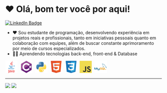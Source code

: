 
# ❤ Olá, bom ter você por aqui!
  <div id="badges">
  <a href = "https://www.linkedin.com/in/pallomalira/">
    <img src="https://img.shields.io/badge/LinkedIn-blue?style=for-the-badge&logo=linkedin&logoColor=white" alt="LinkedIn Badge"/>
  </a>
</div>


- ❤ Sou estudante de programação, desenvolvendo experiência em projetos reais e profissionais, tanto em iniciativas pessoais quanto em colaboração com equipes, além de buscar constante aprimoramento por meio de cursos especializados.
- 👩‍💻 Aprendendo tecnologias back-end, front-end & Database


<div>
  <img src="https://github.com/devicons/devicon/blob/master/icons/java/java-original-wordmark.svg" title="Java" alt="Java" width="40" height="40"/>&nbsp;
  <img src="https://github.com/devicons/devicon/blob/master/icons/csharp/csharp-original.svg" title="C#" alt="C#" width="40" height="40"/>&nbsp;
  <img src="https://github.com/devicons/devicon/blob/master/icons/python/python-original.svg" title="Python" alt="Python" width="40" height="40"/>&nbsp;
  <img src="https://github.com/devicons/devicon/blob/master/icons/html5/html5-original.svg" title="HTML5" alt="HTML" width="40" height="40"/>&nbsp;
  <img src="https://github.com/devicons/devicon/blob/master/icons/css3/css3-original.svg" title="CSS3" alt="CSS3" width="40" height="40"/>&nbsp;
  <img src="https://github.com/devicons/devicon/blob/master/icons/javascript/javascript-original.svg" title="JavaScript" alt="JavaScript" width="40" height="40"/>&nbsp;
  <img src="https://github.com/devicons/devicon/blob/master/icons/mysql/mysql-original-wordmark.svg" title="MySQL" alt="MySQL" width="40" height="40"/>&nbsp;
</div>


---


<div align = "left">
<img width="48%"src="https://github-readme-stats.vercel.app/api?username=amollaP&show_icons=true&theme=tokyonight&include_all_commits=true&count_private=true"/>
<img height = "150em" src="https://github-readme-stats.vercel.app/api/top-langs/?username=amollaP&show_icons=true&theme=tokyonight&include_all_commits=true&count_private=true"/>

</div>
